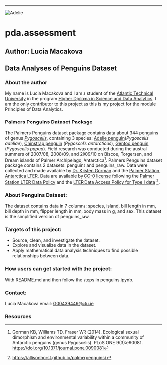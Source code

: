 ***
![Adelie](https://commons.wikimedia.org/wiki/File:Adelie_Penguins_on_iceberg.jpg)
# pda.assessment
## Author: Lucia Macakova
## Data Analyses of Penguins Dataset

### About the author
My name is Lucia Macakova and I am a student of the [Atlantic Technical University](https://www.atu.ie/) in the program [Higher Diploma in Science and Data Analytics](https://www.gmit.ie/higher-diploma-in-science-in-computing-in-data-analytics). I am the only contributor to this project as this is my project for the module Principles of Data Analytics.

### Palmers Penguins Dataset Package
The Palmers Penguins dataset package contains data about 344 penguins of genus [*Pygoscelis*](https://en.wikipedia.org/wiki/Pygoscelis), containing 3 species: [Adelie penguin](https://birdsoftheworld.org/bow/species/adepen1/cur/introduction)(*Pygoscelis adeliae*), [Chinstrap penguin](https://birdsoftheworld.org/bow/species/chipen2/cur/introduction) (*Pygoscelis antarcticus*), [Gentoo penguin](https://birdsoftheworld.org/bow/species/genpen1/cur/introduction) (*Pygoscelis papua*). Field research was conducted during the austral summers of 2007/08, 2008/09, and 2009/10 on Biscoe, Torgersen, and Dream islands of Palmer Archipelago, Antarctica[^1]. Palmers Penguins dataset package contains 2 datasets: penguins and penguins_raw. Data were collected and made available by [Dr. Kristen Gorman](https://www.uaf.edu/cfos/people/faculty/detail/kristen-gorman.php) and the [Palmer Station, Antarctica LTER](https://pallter.marine.rutgers.edu/). Data are available by [CC-0 license](https://creativecommons.org/public-domain/cc0/) following the [Palmer Station LTER Data Policy](https://pallter.marine.rutgers.edu/data/) and the [LTER Data Access Policy for Type I data](https://lternet.edu/data-access-policy/) [^2].

### About Penguins Dataset: 
The dataset contains data in 7 columns: species, island, bill length in mm, bill depth in mm, flipper length in mm, body mass in g, and sex. This dataset is the simplified version of penguins_raw.

### Targets of this project:
- Source, clean, and investigate the dataset. 
- Explore and visualize data in the dataset.
- Apply mathematical data analysis techniques to find possible relationships between data.

### How users can get started with the project:
With README.md and then follow the steps in penguins.ipynb.

### Contact:
Lucia Macakova
email: G00439449@atu.ie

### Resources
[^1]:Gorman KB, Williams TD, Fraser WR (2014). Ecological sexual dimorphism and environmental variability within a community of Antarctic penguins (genus Pygoscelis). PLoS ONE 9(3):e90081. https://doi.org/10.1371/journal.pone.0090081
[^2]:https://allisonhorst.github.io/palmerpenguins/